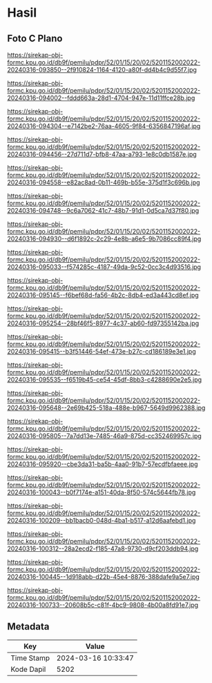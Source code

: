 # Hasil

## Foto C Plano

https://sirekap-obj-formc.kpu.go.id/db9f/pemilu/pdpr/52/01/15/20/02/5201152002022-20240316-093850--2f910824-1164-4120-a80f-dd4b4c9d55f7.jpg

https://sirekap-obj-formc.kpu.go.id/db9f/pemilu/pdpr/52/01/15/20/02/5201152002022-20240316-094002--fddd663a-28d1-4704-947e-11d11ffce28b.jpg

https://sirekap-obj-formc.kpu.go.id/db9f/pemilu/pdpr/52/01/15/20/02/5201152002022-20240316-094304--e7142be2-76aa-4605-9f84-6356847196af.jpg

https://sirekap-obj-formc.kpu.go.id/db9f/pemilu/pdpr/52/01/15/20/02/5201152002022-20240316-094456--27d711d7-bfb8-47aa-a793-1e8c0db1587e.jpg

https://sirekap-obj-formc.kpu.go.id/db9f/pemilu/pdpr/52/01/15/20/02/5201152002022-20240316-094558--e82ac8ad-0b11-469b-b55e-375d1f3c696b.jpg

https://sirekap-obj-formc.kpu.go.id/db9f/pemilu/pdpr/52/01/15/20/02/5201152002022-20240316-094748--9c6a7062-41c7-48b7-91d1-0d5ca7d37f80.jpg

https://sirekap-obj-formc.kpu.go.id/db9f/pemilu/pdpr/52/01/15/20/02/5201152002022-20240316-094930--d6f1892c-2c29-4e8b-a6e5-9b7086cc89f4.jpg

https://sirekap-obj-formc.kpu.go.id/db9f/pemilu/pdpr/52/01/15/20/02/5201152002022-20240316-095033--f574285c-4187-49da-9c52-0cc3c4d93516.jpg

https://sirekap-obj-formc.kpu.go.id/db9f/pemilu/pdpr/52/01/15/20/02/5201152002022-20240316-095145--f6bef68d-fa56-4b2c-8db4-ed3a443cd8ef.jpg

https://sirekap-obj-formc.kpu.go.id/db9f/pemilu/pdpr/52/01/15/20/02/5201152002022-20240316-095254--28bf46f5-8977-4c37-ab60-fd97355142ba.jpg

https://sirekap-obj-formc.kpu.go.id/db9f/pemilu/pdpr/52/01/15/20/02/5201152002022-20240316-095415--b3f51446-54ef-473e-b27c-cd186189e3e1.jpg

https://sirekap-obj-formc.kpu.go.id/db9f/pemilu/pdpr/52/01/15/20/02/5201152002022-20240316-095535--f6519b45-ce54-45df-8bb3-c4288690e2e5.jpg

https://sirekap-obj-formc.kpu.go.id/db9f/pemilu/pdpr/52/01/15/20/02/5201152002022-20240316-095648--2e69b425-518a-488e-b967-5649d9962388.jpg

https://sirekap-obj-formc.kpu.go.id/db9f/pemilu/pdpr/52/01/15/20/02/5201152002022-20240316-095805--7a7dd13e-7485-46a9-875d-cc352469957c.jpg

https://sirekap-obj-formc.kpu.go.id/db9f/pemilu/pdpr/52/01/15/20/02/5201152002022-20240316-095920--cbe3da31-ba5b-4aa0-91b7-57ecdfbfaeee.jpg

https://sirekap-obj-formc.kpu.go.id/db9f/pemilu/pdpr/52/01/15/20/02/5201152002022-20240316-100043--b0f7174e-a151-40da-8f50-574c5644fb78.jpg

https://sirekap-obj-formc.kpu.go.id/db9f/pemilu/pdpr/52/01/15/20/02/5201152002022-20240316-100209--bb1bacb0-048d-4ba1-b517-a12d6aafebd1.jpg

https://sirekap-obj-formc.kpu.go.id/db9f/pemilu/pdpr/52/01/15/20/02/5201152002022-20240316-100312--28a2ecd2-f185-47a8-9730-d9cf203ddb94.jpg

https://sirekap-obj-formc.kpu.go.id/db9f/pemilu/pdpr/52/01/15/20/02/5201152002022-20240316-100445--1d918abb-d22b-45e4-8876-388dafe9a5e7.jpg

https://sirekap-obj-formc.kpu.go.id/db9f/pemilu/pdpr/52/01/15/20/02/5201152002022-20240316-100733--20608b5c-c81f-4bc9-9808-4b00a8fd91e7.jpg


## Metadata

| Key        | Value               |
| ---------- | ------------------- |
| Time Stamp | 2024-03-16 10:33:47 |
| Kode Dapil | 5202                |



